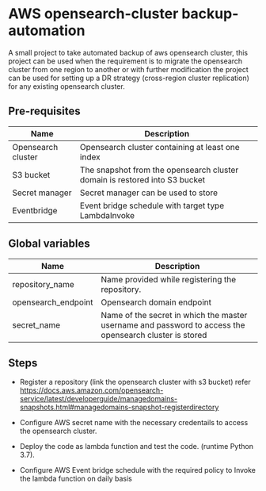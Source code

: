 # AWS opensearch-cluster backup-automation

A small project to take automated backup of aws opensearch cluster, this project can be used when the requirement is to
migrate the opensearch cluster from one region to another or with further modification the project can be used for setting up
a DR strategy (cross-region cluster replication) for any existing opensearch cluster.

## Pre-requisites
Name | Description
--- | ---
Opensearch cluster | Opensearch cluster containing at least one index
S3 bucket | The snapshot from the opensearch cluster domain is restored into S3 bucket
Secret manager | Secret manager can be used to store 
Eventbridge | Event bridge schedule with target type LambdaInvoke

## Global variables

Name | Description
--- | ---
repository_name | Name provided while registering the repository.
opensearch_endpoint | Opensearch domain endpoint
secret_name | Name of the secret in which the master username and password to access the opensearch cluster is stored

Steps
-----

* Register a repository (link the opensearch cluster with s3 bucket) refer https://docs.aws.amazon.com/opensearch-service/latest/developerguide/managedomains-snapshots.html#managedomains-snapshot-registerdirectory

* Configure AWS secret name with the necessary credentails to access the opensearch cluster.

* Deploy the code as lambda function and test the code. (runtime Python 3.7).

* Configure AWS Event bridge schedule with the required policy to Invoke the lambda function on daily basis
